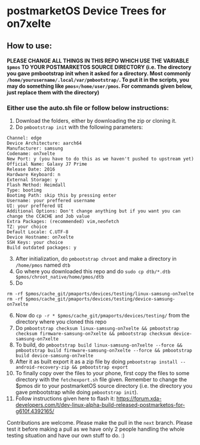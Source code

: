 # postmarketOS Device Trees for on7xelte
## How to use:
#### PLEASE CHANGE ALL THINGS IN THIS REPO WHICH USE THE VARIABLE `$pmos` TO YOUR POSTMARKETOS SOURCE DIRECTORY (i.e. The directory you gave pmbootstrap init when it asked for a directory. Most commonly `/home/yourusername/.local/var/pmbootstrap/`. To put it in the scripts, you may do something like `pmos=/home/user/pmos`. For commands given below, just replace them with the directory)
### Either use the auto.sh file or follow below instructions:
1. Download the folders, either by downloading the zip or cloning it.
2. Do `pmbootstrap init` with the following parameters:

```
Channel: edge
Device Architecture: aarch64 
Manufacturer: samsung
Codename: on7xelte
New Port: y (you have to do this as we haven't pushed to upstream yet)
Official Name: Galaxy J7 Prime
Release Date: 2016
Hardware Keyboard: n
External Storage: y
Flash Method: Heimdall
Type: bootimg
Bootimg Path: skip this by pressing enter
Username: your preffered username
UI: your preffered UI
Additional Options: Don't change anything but if you want you can change the CCACHE and Job value
Extra Packages: (recommended) vim,neofetch
TZ: your choice
Default Locale: C.UTF-8
Device Hostname: on7xelte
SSH Keys: your choice
Build outdated packages: y

```
3. After initialization, do `pmbootstrap chroot` and make a directory in `/home/pmos` named `dtb`
4. Go where you downloaded this repo and do `sudo cp dtb/*.dtb $pmos/chroot_native/home/pmos/dtb`
5. Do 

```
rm -rf $pmos/cache_git/pmaports/devices/testing/linux-samsung-on7xelte
rm -rf $pmos/cache_git/pmaports/devices/testing/device-samsung-on7xelte
```
6. Now do `cp -r * $pmos/cache_git/pmaports/devices/testing/` from the directory where you cloned this repo
7. Do `pmbootstrap checksum linux-samsung-on7xelte && pmbootstrap checksum firmware-samsung-on7xelte && pmbootstrap checksum device-samsung-on7xelte`
8. To build, do `pmbootstrap build linux-samsung-on7xelte --force && pmbootstrap build firmware-samsung-on7xelte --force && pmbootstrap build device-samsung-on7xelte`
9. After it as built export it as a zip file by doing `pmbootstrap install --android-recovery-zip && pmbootstrap export`
10. To finally copy over the files to your phone, first copy the files to some directory with the `fetchexport.sh` file given. Remember to change the $pmos dir to your postmarketOS source directory (i.e. the directory you gave pmbootstrap while doing `pmbootstrap init`). 
11. Follow instructions given here to flash it: https://forum.xda-developers.com/t/dev-linux-alpha-build-released-postmarketos-for-g610f.4392165/

Contributions are welcome. Please make the pull in the `next` branch. Please test it before making a pull as we have only 2 people handling the whole testing situation and have our own stuff to do. :)
